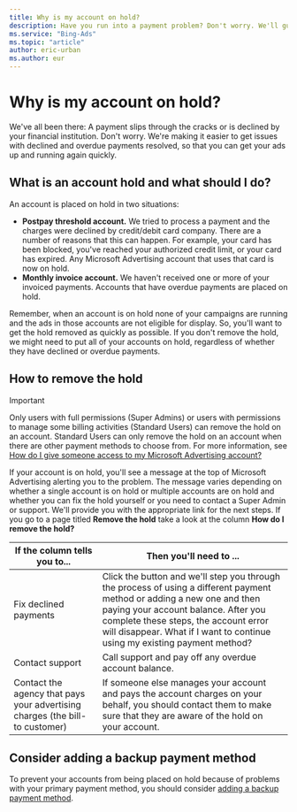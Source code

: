 ```yaml
---
title: Why is my account on hold?
description: Have you run into a payment problem? Don't worry. We'll guide you through the process of removing the hold from your account. Read this article to find out how.
ms.service: "Bing-Ads"
ms.topic: "article"
author: eric-urban
ms.author: eur
---
```


# Why is my account on hold?

We've all been there: A payment slips through the cracks or is declined by your financial institution. Don't worry. We're making it easier to get issues with declined and overdue payments resolved, so that you can get your ads up and running again quickly.

## What is an account hold and what should I do?

An account is placed on hold in two situations:

- **Postpay threshold account.** We tried to process a payment and the charges were declined by credit/debit card company. There are a number of reasons that this can happen. For example, your card has been blocked, you've reached your authorized credit limit, or your card has expired. Any Microsoft Advertising account that uses that card is now on hold.
- **Monthly invoice account.** We haven't received one or more of your invoiced payments. Accounts that have overdue payments are placed on hold.

Remember, when an account is on hold none of your campaigns are running and the ads in those accounts are not eligible for display. So, you'll want to get the hold removed as quickly as possible. If you don't remove the hold, we might need to put all of your accounts on hold, regardless of whether they have declined or overdue payments.

## How to remove the hold

> [!IMPORTANT]
> Only users with full permissions (Super Admins) or users with permissions to manage some billing activities (Standard Users) can remove the hold on an account. Standard Users can only remove the hold on an account when there are other payment methods to choose from. For more information, see [How do I give someone access to my Microsoft Advertising account?](./hlp_BA_CONC_SSUserRoles.md)

If your account is on hold, you'll see a message at the top of Microsoft Advertising alerting you to the problem. The message varies depending on whether a single account is on hold or multiple accounts are on hold and whether you can fix the hold yourself or you need to contact a Super Admin or support. We'll provide you with the appropriate link for the next steps. If you go to a page titled **Remove the hold** take a look at the column **How do I remove the hold?**

|If the column tells you to...|Then you'll need to ...|
|---|---|
|Fix declined payments|Click the button and we'll step you through the process of using a different payment method or adding a new one and then paying your account balance. After you complete these steps, the account error will disappear.  What if I want to continue using my existing payment method?|
|Contact support|Call support and pay off any overdue account balance.|
|Contact the agency that pays your advertising charges (the bill-to customer)|If someone else manages your account and pays the account charges on your behalf, you should contact them to make sure that they are aware of the hold on your account.|

## Consider adding a backup payment method

To prevent your accounts from being placed on hold because of problems with your primary payment method, you should consider [adding a backup payment method](./hlp_BA_PROC_AddBackupPM.md).


